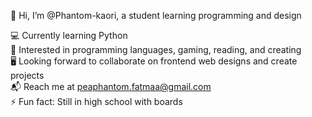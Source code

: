 👋 Hi, I’m @Phantom-kaori, a student learning programming and design

💻 Currently learning Python </br>
🎨 Interested in programming languages, gaming, reading, and creating </br>
🖥️ Looking forward to collaborate on frontend web designs and create projects  </br>
📬 Reach me at peaphantom.fatmaa@gmail.com </br>
⚡ Fun fact: Still in high school with boards</br>
